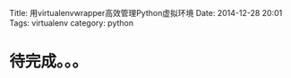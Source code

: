 Title: 用virtualenvwrapper高效管理Python虚拟环境
Date: 2014-12-28 20:01   
Tags: virtualenv
category: python      

待完成。。。
=============

